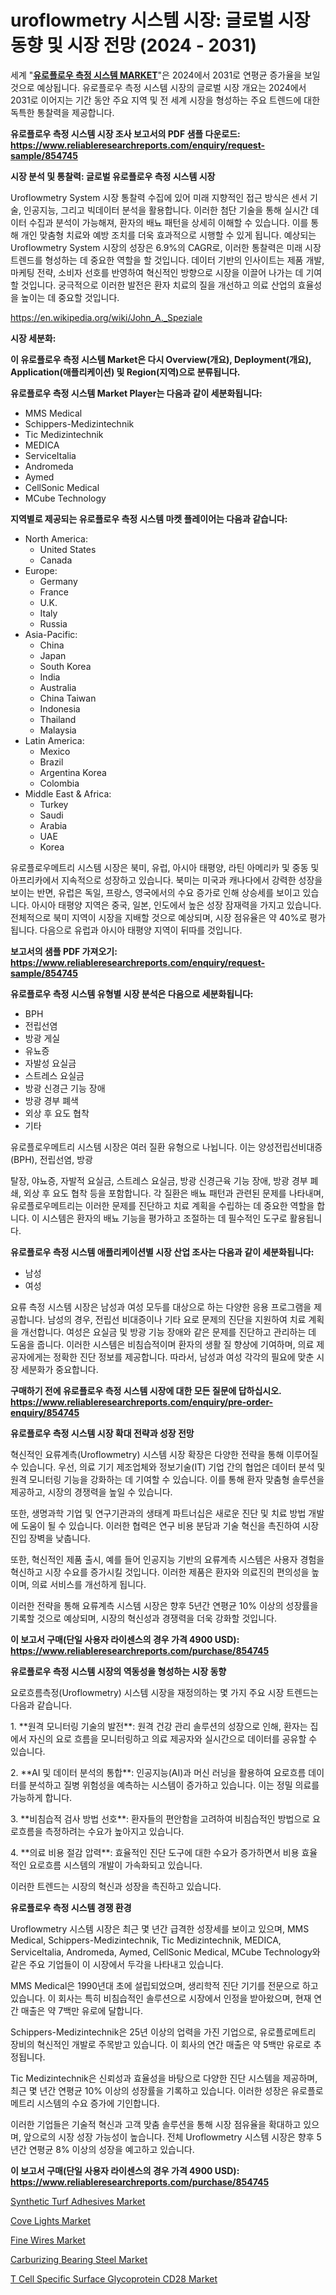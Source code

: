 <p><h1> uroflowmetry 시스템 시장: 글로벌 시장 동향 및 시장 전망 (2024 - 2031)</h1></p><p>세계 "<strong><a href="https://www.reliableresearchreports.com/uroflowmetry-system-r854745?utm_campaign=106&utm_medium=8&utm_source=Github&utm_content=ia&utm_term=03102024&utm_id=uroflowmetry-system">유로플로우 측정 시스템 MARKET</a></strong>"은 2024에서 2031로 연평균 증가율을 보일 것으로 예상됩니다. 유로플로우 측정 시스템 시장의 글로벌 시장 개요는 2024에서 2031로 이어지는 기간 동안 주요 지역 및 전 세계 시장을 형성하는 주요 트렌드에 대한 독특한 통찰력을 제공합니다.</p>
<p><strong>유로플로우 측정 시스템 시장 조사 보고서의 PDF 샘플 다운로드: <a href="https://www.reliableresearchreports.com/enquiry/request-sample/854745?utm_campaign=106&utm_medium=8&utm_source=Github&utm_content=ia&utm_term=03102024&utm_id=uroflowmetry-system">https://www.reliableresearchreports.com/enquiry/request-sample/854745</a></strong></p>
<p><strong>시장 분석 및 통찰력: 글로벌 유로플로우 측정 시스템 시장</strong></p>
<p><p>Uroflowmetry System 시장 통찰력 수집에 있어 미래 지향적인 접근 방식은 센서 기술, 인공지능, 그리고 빅데이터 분석을 활용합니다. 이러한 첨단 기술을 통해 실시간 데이터 수집과 분석이 가능해져, 환자의 배뇨 패턴을 상세히 이해할 수 있습니다. 이를 통해 개인 맞춤형 치료와 예방 조치를 더욱 효과적으로 시행할 수 있게 됩니다. 예상되는 Uroflowmetry System 시장의 성장은 6.9%의 CAGR로, 이러한 통찰력은 미래 시장 트렌드를 형성하는 데 중요한 역할을 할 것입니다. 데이터 기반의 인사이트는 제품 개발, 마케팅 전략, 소비자 선호를 반영하여 혁신적인 방향으로 시장을 이끌어 나가는 데 기여할 것입니다. 궁극적으로 이러한 발전은 환자 치료의 질을 개선하고 의료 산업의 효율성을 높이는 데 중요할 것입니다.</p></p>
<p><a href="%7CAUTHORITHY_DOMAIN_URL%7C?utm_campaign=106&utm_medium=8&utm_source=Github&utm_content=ia&utm_term=03102024&utm_id=uroflowmetry-system">https://en.wikipedia.org/wiki/John_A._Speziale</a></p>
<p><strong>시장 세분화:</strong></p>
<p><strong>이 유로플로우 측정 시스템 Market은 다시 Overview(개요), Deployment(개요), Application(애플리케이션) 및 Region(지역)으로 분류됩니다.</strong></p>
<p><strong>유로플로우 측정 시스템 Market Player는 다음과 같이 세분화됩니다:</strong></p>
<p><ul><li>MMS Medical</li><li>Schippers-Medizintechnik</li><li>Tic Medizintechnik</li><li>MEDICA</li><li>ServiceItalia</li><li>Andromeda</li><li>Aymed</li><li>CellSonic Medical</li><li>MCube Technology</li></ul></p>
<p><strong>지역별로 제공되는 유로플로우 측정 시스템 마켓 플레이어는 다음과 같습니다:</strong></p>
<p><ul>
    <li>
        North America:
        <ul>
            <li>United States</li>
            <li>Canada</li>
        </ul>
    </li>
    <li>
        Europe:
        <ul>
            <li>Germany</li>
            <li>France</li>
            <li>U.K.</li>
            <li>Italy</li>
            <li>Russia</li>
        </ul>
    </li>
    <li>
        Asia-Pacific:
        <ul>
            <li>China</li>
            <li>Japan</li>
            <li>South Korea</li>
            <li>India</li>
            <li>Australia</li>
            <li>China Taiwan</li>
            <li>Indonesia</li>
            <li>Thailand</li>
            <li>Malaysia</li>
        </ul>
    </li>
    <li>
        Latin America:
        <ul>
            <li>Mexico</li>
            <li>Brazil</li>
            <li>Argentina Korea</li>
            <li>Colombia</li>
        </ul>
    </li>
    <li>
        Middle East & Africa:
        <ul>
            <li>Turkey</li>
            <li>Saudi</li>
            <li>Arabia</li>
            <li>UAE</li>
            <li>Korea</li>
        </ul>
    </li>
    </ul></p>
<p><p>유로플로우메트리 시스템 시장은 북미, 유럽, 아시아 태평양, 라틴 아메리카 및 중동 및 아프리카에서 지속적으로 성장하고 있습니다. 북미는 미국과 캐나다에서 강력한 성장을 보이는 반면, 유럽은 독일, 프랑스, 영국에서의 수요 증가로 인해 상승세를 보이고 있습니다. 아시아 태평양 지역은 중국, 일본, 인도에서 높은 성장 잠재력을 가지고 있습니다. 전체적으로 북미 지역이 시장을 지배할 것으로 예상되며, 시장 점유율은 약 40%로 평가됩니다. 다음으로 유럽과 아시아 태평양 지역이 뒤따를 것입니다.</p></p>
<p><strong>보고서의 샘플 PDF 가져오기: <a href="https://www.reliableresearchreports.com/enquiry/request-sample/854745?utm_campaign=106&utm_medium=8&utm_source=Github&utm_content=ia&utm_term=03102024&utm_id=uroflowmetry-system">https://www.reliableresearchreports.com/enquiry/request-sample/854745</a></strong></p>
<p><strong>유로플로우 측정 시스템 유형별 시장 분석은 다음으로 세분화됩니다:</strong></p>
<p><ul><li>BPH</li><li>전립선염</li><li>방광 게실</li><li>유뇨증</li><li>자발성 요실금</li><li>스트레스 요실금</li><li>방광 신경근 기능 장애</li><li>방광 경부 폐색</li><li>외상 후 요도 협착</li><li>기타</li></ul></p>
<p><p>유로플로우메트리 시스템 시장은 여러 질환 유형으로 나뉩니다. 이는 양성전립선비대증(BPH), 전립선염, 방광</p><p>탈장, 야뇨증, 자발적 요실금, 스트레스 요실금, 방광 신경근육 기능 장애, 방광 경부 폐쇄, 외상 후 요도 협착 등을 포함합니다. 각 질환은 배뇨 패턴과 관련된 문제를 나타내며, 유로플로우메트리는 이러한 문제를 진단하고 치료 계획을 수립하는 데 중요한 역할을 합니다. 이 시스템은 환자의 배뇨 기능을 평가하고 조절하는 데 필수적인 도구로 활용됩니다.</p></p>
<p><strong>유로플로우 측정 시스템 애플리케이션별 시장 산업 조사는 다음과 같이 세분화됩니다:</strong></p>
<p><ul><li>남성</li><li>여성</li></ul></p>
<p><p>요류 측정 시스템 시장은 남성과 여성 모두를 대상으로 하는 다양한 응용 프로그램을 제공합니다. 남성의 경우, 전립선 비대증이나 기타 요로 문제의 진단을 지원하여 치료 계획을 개선합니다. 여성은 요실금 및 방광 기능 장애와 같은 문제를 진단하고 관리하는 데 도움을 줍니다. 이러한 시스템은 비침습적이며 환자의 생활 질 향상에 기여하며, 의료 제공자에게는 정확한 진단 정보를 제공합니다. 따라서, 남성과 여성 각각의 필요에 맞춘 시장 세분화가 중요합니다.</p></p>
<p><strong>구매하기 전에 유로플로우 측정 시스템 시장에 대한 모든 질문에 답하십시오. <a href="https://www.reliableresearchreports.com/enquiry/pre-order-enquiry/854745?utm_campaign=106&utm_medium=8&utm_source=Github&utm_content=ia&utm_term=03102024&utm_id=uroflowmetry-system">https://www.reliableresearchreports.com/enquiry/pre-order-enquiry/854745</a></strong></p>
<p><strong>유로플로우 측정 시스템 시장 확대 전략과 성장 전망</strong></p>
<p><p>혁신적인 요류계측(Uroflowmetry) 시스템 시장 확장은 다양한 전략을 통해 이루어질 수 있습니다. 우선, 의료 기기 제조업체와 정보기술(IT) 기업 간의 협업은 데이터 분석 및 원격 모니터링 기능을 강화하는 데 기여할 수 있습니다. 이를 통해 환자 맞춤형 솔루션을 제공하고, 시장의 경쟁력을 높일 수 있습니다.</p><p>또한, 생명과학 기업 및 연구기관과의 생태계 파트너십은 새로운 진단 및 치료 방법 개발에 도움이 될 수 있습니다. 이러한 협력은 연구 비용 분담과 기술 혁신을 촉진하여 시장 진입 장벽을 낮춥니다.</p><p>또한, 혁신적인 제품 출시, 예를 들어 인공지능 기반의 요류계측 시스템은 사용자 경험을 혁신하고 시장 수요를 증가시킬 것입니다. 이러한 제품은 환자와 의료진의 편의성을 높이며, 의료 서비스를 개선하게 됩니다.</p><p>이러한 전략을 통해 요류계측 시스템 시장은 향후 5년간 연평균 10% 이상의 성장률을 기록할 것으로 예상되며, 시장의 혁신성과 경쟁력을 더욱 강화할 것입니다.</p></p>
<p><strong>이 보고서 구매(단일 사용자 라이센스의 경우 가격 4900 USD): <a href="https://www.reliableresearchreports.com/purchase/854745?utm_campaign=106&utm_medium=8&utm_source=Github&utm_content=ia&utm_term=03102024&utm_id=uroflowmetry-system">https://www.reliableresearchreports.com/purchase/854745</a></strong></p>
<p><strong>유로플로우 측정 시스템 시장의 역동성을 형성하는 시장 동향</strong></p>
<p><p>요로흐름측정(Uroflowmetry) 시스템 시장을 재정의하는 몇 가지 주요 시장 트렌드는 다음과 같습니다.</p><p>1. **원격 모니터링 기술의 발전**: 원격 건강 관리 솔루션의 성장으로 인해, 환자는 집에서 자신의 요로 흐름을 모니터링하고 의료 제공자와 실시간으로 데이터를 공유할 수 있습니다.</p><p>2. **AI 및 데이터 분석의 통합**: 인공지능(AI)과 머신 러닝을 활용하여 요로흐름 데이터를 분석하고 질병 위험성을 예측하는 시스템이 증가하고 있습니다. 이는 정밀 의료를 가능하게 합니다.</p><p>3. **비침습적 검사 방법 선호**: 환자들의 편안함을 고려하여 비침습적인 방법으로 요로흐름을 측정하려는 수요가 높아지고 있습니다.</p><p>4. **의료 비용 절감 압력**: 효율적인 진단 도구에 대한 수요가 증가하면서 비용 효율적인 요로흐름 시스템의 개발이 가속화되고 있습니다.</p><p>이러한 트렌드는 시장의 혁신과 성장을 촉진하고 있습니다.</p></p>
<p><strong>유로플로우 측정 시스템 경쟁 환경</strong></p>
<p><p>Uroflowmetry 시스템 시장은 최근 몇 년간 급격한 성장세를 보이고 있으며, MMS Medical, Schippers-Medizintechnik, Tic Medizintechnik, MEDICA, ServiceItalia, Andromeda, Aymed, CellSonic Medical, MCube Technology와 같은 주요 기업들이 이 시장에서 두각을 나타내고 있습니다.</p><p>MMS Medical은 1990년대 초에 설립되었으며, 생리학적 진단 기기를 전문으로 하고 있습니다. 이 회사는 특히 비침습적인 솔루션으로 시장에서 인정을 받아왔으며, 현재 연간 매출은 약 7백만 유로에 달합니다. </p><p>Schippers-Medizintechnik은 25년 이상의 업력을 가진 기업으로, 유로플로메트리 장비의 혁신적인 개발로 주목받고 있습니다. 이 회사의 연간 매출은 약 5백만 유로로 추정됩니다.</p><p>Tic Medizintechnik은 신뢰성과 효율성을 바탕으로 다양한 진단 시스템을 제공하며, 최근 몇 년간 연평균 10% 이상의 성장률을 기록하고 있습니다. 이러한 성장은 유로플로메트리 시스템의 수요 증가에 기인합니다. </p><p>이러한 기업들은 기술적 혁신과 고객 맞춤 솔루션을 통해 시장 점유율을 확대하고 있으며, 앞으로의 시장 성장 가능성이 높습니다. 전체 Uroflowmetry 시스템 시장은 향후 5년간 연평균 8% 이상의 성장을 예고하고 있습니다.</p></p>
<p><strong>이 보고서 구매(단일 사용자 라이센스의 경우 가격 4900 USD): <a href="https://www.reliableresearchreports.com/purchase/854745?utm_campaign=106&utm_medium=8&utm_source=Github&utm_content=ia&utm_term=03102024&utm_id=uroflowmetry-system">https://www.reliableresearchreports.com/purchase/854745</a></strong></p>
<p><p><a href="https://issuu.com/reportprime-2/docs/synthetic-turf-adhesives-market-siz_127dca47ca9e18?utm_campaign=106&utm_medium=8&utm_source=Github&utm_content=ia&utm_term=03102024&utm_id=uroflowmetry-system">Synthetic Turf Adhesives Market</a></p><p><a href="https://www.linkedin.com/pulse/how-regions-adapting-cove-lights-market-global-trends-overview-tf7hc?trackingId=dloQoVjcRNeGq2eIuk%2Fvqg%3D%3D&utm_campaign=106&utm_medium=8&utm_source=Github&utm_content=ia&utm_term=03102024&utm_id=uroflowmetry-system">Cove Lights Market</a></p><p><a href="https://www.linkedin.com/pulse/fine-wires-market-share-new-trends-analysis-its-type-application-jhnzc?trackingId=Hay0kbq3SFO9R8%2BnDXU%2Fmg%3D%3D&utm_campaign=106&utm_medium=8&utm_source=Github&utm_content=ia&utm_term=03102024&utm_id=uroflowmetry-system">Fine Wires Market</a></p><p><a href="https://github.com/abbislposival/Market-Research-Report-List-1/blob/main/carburizing-bearing-steel-market.md?utm_campaign=106&utm_medium=8&utm_source=Github&utm_content=ia&utm_term=03102024&utm_id=uroflowmetry-system">Carburizing Bearing Steel Market</a></p><p><a href="https://github.com/ParvinKhatun77/Market-Research-Report-List-1/blob/main/t-cell-specific-surface-glycoprotein-cd28-market.md?utm_campaign=106&utm_medium=8&utm_source=Github&utm_content=ia&utm_term=03102024&utm_id=uroflowmetry-system">T Cell Specific Surface Glycoprotein CD28 Market</a></p></p>